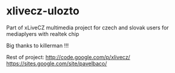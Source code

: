 xlivecz-ulozto
==============

Part of xLiveCZ multimedia project for czech and slovak users for mediaplyers with realtek chip

Big thanks to killerman !!!

Rest of project:
http://code.google.com/p/xlivecz/
https://sites.google.com/site/pavelbaco/
